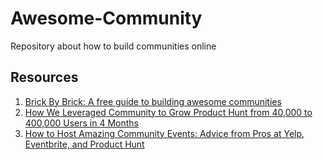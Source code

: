 # Awesome-Community

Repository about how to build communities online

## Resources
  1. [Brick By Brick: A free guide to building awesome communities](http://www.communitybuildingguide.com)
  2. [ How We Leveraged Community to Grow Product Hunt from 40,000 to 400,000 Users in 4 Months](http://cmxhub.com/product-hunt-erik-torenberg-community/)
  3. [How to Host Amazing Community Events: Advice from Pros at Yelp, Eventbrite, and Product Hunt](http://cmxhub.com/how-to-host-amazing-community-events-advice-from-pros-at-yelp-eventbrite-and-product-hunt/)
